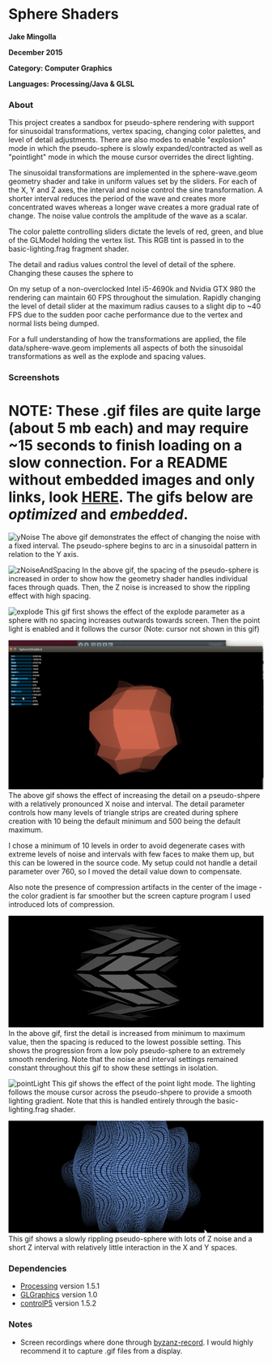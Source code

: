 # Sphere Shaders


**Jake Mingolla**

**December 2015**

**Category: Computer Graphics**

**Languages: Processing/Java & GLSL**


### About

This project creates a sandbox for pseudo-sphere rendering with support for sinusoidal transformations, vertex spacing, changing color palettes, and level of detail adjustments. There are also modes to enable "explosion" mode in which the pseudo-sphere is slowly expanded/contracted as well as "pointlight" mode in which the mouse cursor overrides the direct lighting.

The sinusoidal transformations are implemented in the sphere-wave.geom geometry shader and take in uniform values set by the sliders. For each of the X, Y and Z axes, the interval and noise control the sine transformation. A shorter interval reduces the period of the wave and creates more concentrated waves whereas a longer wave creates a more gradual rate of change. The noise value controls the amplitude of the wave as a scalar.

The color palette controlling sliders dictate the levels of red, green, and blue of the GLModel holding the vertex list. This RGB tint is passed in to the basic-lighting.frag fragment shader.

The detail and radius values control the level of detail of the sphere. Changing these causes the sphere to 

On my setup of a non-overclocked Intel i5-4690k and Nvidia GTX 980 the rendering can maintain 60 FPS throughout the simulation. Rapidly changing the level of detail slider at the maximum radius causes to a slight dip to ~40 FPS due to the sudden poor cache performance due to the vertex and normal lists being dumped.

For a full understanding of how the transformations are applied, the file data/sphere-wave.geom implements all aspects of both the sinusoidal transformations as well as the explode and spacing values.


### Screenshots

# NOTE: These .gif files are quite large (about 5 mb each) and may require ~15 seconds to finish loading on a slow connection. For a README without embedded images and only links, look [HERE](https://github.com/jakemingolla/SphereShaders/blob/master/README_NO_EMBED.md). The gifs below are *optimized* and *embedded*.

![yNoise](https://raw.githubusercontent.com/jakemingolla/SphereShaders/master/public/optimized/ynoise.gif)
The above gif demonstrates the effect of changing the noise with a fixed interval. The pseudo-sphere begins to arc in a sinusoidal pattern in relation to the Y axis.

![zNoiseAndSpacing](https://raw.githubusercontent.com/jakemingolla/SphereShaders/master/public/optimized/spacingThenZNoise.gif)
In the above gif, the spacing of the pseudo-sphere is increased in order to show how the geometry shader handles individual faces through quads. Then, the Z noise is increased to show the rippling effect with high spacing.

![explode](https://raw.githubusercontent.com/jakemingolla/SphereShaders/master/public/optimized/explode.gif)
This gif first shows the effect of the explode parameter as a sphere with no spacing increases outwards towards screen. Then the point light is enabled and it follows the cursor (Note: cursor not shown in this gif)

![detail](https://raw.githubusercontent.com/jakemingolla/SphereShaders/master/public/optimized/detail.gif)
The above gif shows the effect of increasing the detail on a pseudo-shpere with a relatively pronounced X noise and interval. The detail parameter controls how many levels of triangle strips are created during sphere creation with 10 being the default minimum and 500 being the default maximum.

I chose a minimum of 10 levels in order to avoid degenerate cases with extreme levels of noise and intervals with few faces to make them up, but this can be lowered in the source code. My setup could not handle a detail parameter over 760, so I moved the detail value down to compensate.

Also note the presence of compression artifacts in the center of the image - the color gradient is far smoother but the screen capture program I used introduced lots of compression.

![detailThenSpacing](https://raw.githubusercontent.com/jakemingolla/SphereShaders/master/public/optimized/detailThenSmooth.gif)
In the above gif, first the detail is increased from minimum to maximum value, then the spacing is reduced to the lowest possible setting. This shows the progression from a low poly pseudo-sphere to an extremely smooth rendering. Note that the noise and interval settings remained constant throughout this gif to show these settings in isolation.

![pointLight](https://raw.githubusercontent.com/jakemingolla/SphereShaders/master/public/optimized/pointlight.gif)
This gif shows the effect of the point light mode. The lighting follows the mouse cursor across the pseudo-shpere to provide a smooth lighting gradient. Note that this is handled entirely through the basic-lighting.frag shader.

![ripple](https://raw.githubusercontent.com/jakemingolla/SphereShaders/master/public/optimized/back.gif)
This gif shows a slowly rippling pseudo-sphere with lots of Z noise and a short Z interval with relatively little interaction in the X and Y spaces.


### Dependencies
- [Processing](https://processing.org/) version 1.5.1
- [GLGraphics](http://glgraphics.sourceforge.net/) version 1.0
- [controlP5](http://www.sojamo.de/libraries/controlP5/) version 1.5.2

### Notes
- Screen recordings where done through [byzanz-record](http://manpages.ubuntu.com/manpages/wily/man1/byzanz-record.1.html). I would highly recommend it to capture .gif files from a display.
